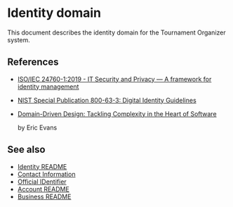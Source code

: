 # Identity domain

This document describes the identity domain for the Tournament Organizer system.

## References

- [ISO/IEC 24760-1:2019 - IT Security and Privacy — A framework for identity management](https://www.iso.org/standard/77582.html)
- [NIST Special Publication 800-63-3: Digital Identity Guidelines](https://pages.nist.gov/800-63-3/)
- [Domain-Driven Design: Tackling Complexity in the Heart of Software](https://www.amazon.com/Domain-Driven-Design-Tackling-Complexity-Software/dp/0321125215)

  by Eric Evans

## See also

- [Identity README](../identity/README.md)
- [Contact Information](../identity/contact_information.md)
- [Official IDentifier](../identity/official_identifier.md)
- [Account README](../identity/account/account.md)
- [Business README](../README.md)
